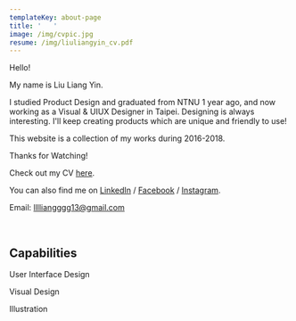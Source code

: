 ```yaml
---
templateKey: about-page
title: '   '
image: /img/cvpic.jpg
resume: /img/liuliangyin_cv.pdf
---
```

Hello! 

My name is Liu Liang Yin.

I studied Product Design and graduated from NTNU 1 year ago, and now working as a Visual & UIUX  Designer in Taipei. Designing is always interesting. I'll keep creating  products which are unique and friendly to use! 

This website is a collection of my works during 2016-2018.

Thanks for Watching!

Check out my CV [here](https://liuliangyin.com/img/liuliangyin_cv.pdf).

You can also find me on [LinkedIn](linkedin.com/in/liuliangyin)  / [Facebook](https://www.facebook.com/LIULIANGYIN)  / [Instagram](https://www.instagram.com/liang_yin_liu/).

Email: lllliangggg13@gmail.com

<br/>

## Capabilities

User Interface Design

Visual Design

Illustration
